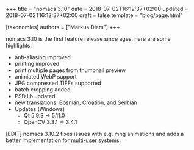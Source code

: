 +++
title = "nomacs 3.10"
date = 2018-07-02T16:12:37+02:00
updated = 2018-07-02T16:12:37+02:00
draft = false
template = "blog/page.html"

[taxonomies]
authors = ["Markus Diem"]
+++

nomacs 3.10 is the first feature release since ages. here are some highlights:

- anti-aliasing improved
- printing improved
- print multiple pages from thumbnail preview
- animiated WebP support
- JPG compressed TIFFs supported
- batch cropping added
- PSD lib updated
- new translations: Bosnian, Croation, and Serbian
- Updates (Windows)
  - Qt 5.9.3 -> 5.11.0
  - OpenCV 3.3.1 -> 3.4.1

\[EDIT\] nomacs 3.10.2 fixes issues with e.g. mng animations and adds a better implementation for [multi-user systems](/blog/multi-user-systems).

